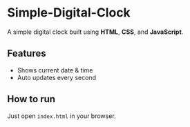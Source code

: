 # Simple-Digital-Clock

A simple digital clock built using **HTML**, **CSS**, and **JavaScript**.

## Features
- Shows current date & time
- Auto updates every second


## How to run
Just open `index.html` in your browser.
